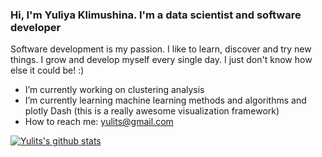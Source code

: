 ### Hi, I'm Yuliya Klimushina. I'm a data scientist and software developer

Software development is my passion. I like to learn, discover and try new things. I grow and develop myself every single day. I just don't know how else it could be! :)  

- I’m currently working on clustering analysis
- I’m currently learning machine learning methods and algorithms and plotly Dash (this is a really awesome visualization framework)
- How to reach me: yulits@gmail.com

[![Yulits's github stats](https://github-readme-stats.vercel.app/api?username=yulits&show_icons=true&theme=gruvbox)](https://github.com/yulits/github-readme-stats)
